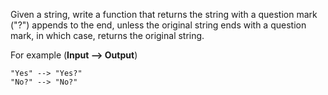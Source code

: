 Given a string, write a function that returns the string with a question mark ("?") appends to the end, unless the original string ends with a question mark, in which case, returns the original string.

For example (**Input --> Output**)
```
"Yes" --> "Yes?" 
"No?" --> "No?"
```
